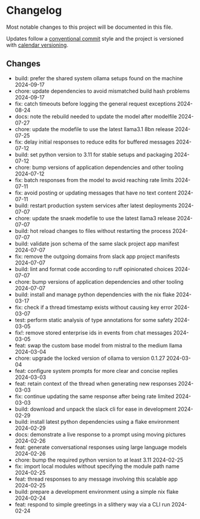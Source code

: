 # Changelog

Most notable changes to this project will be documented in this file.

Updates follow a [conventional commit][commits] style and the project is
versioned with [calendar versioning][calver].

## Changes

- build: prefer the shared system ollama setups found on the machine 2024-09-17
- chore: update dependencies to avoid mismatched build hash problems 2024-09-17
- fix: catch timeouts before logging the general request exceptions 2024-08-24
- docs: note the rebuild needed to update the model after modelfile 2024-07-27
- chore: update the modefile to use the latest llama3.1 8bn release 2024-07-25
- fix: delay initial responses to reduce edits for buffered messages 2024-07-12
- build: set python version to 3.11 for stable setups and packaging 2024-07-12
- chore: bump versions of application dependencies and other tooling 2024-07-12
- fix: batch responses from the model to avoid reaching rate limits 2024-07-11
- fix: avoid posting or updating messages that have no text content 2024-07-11
- build: restart production system services after latest deployments 2024-07-07
- chore: update the snaek modefile to use the latest llama3 release 2024-07-07
- build: hot reload changes to files without restarting the process 2024-07-07
- build: validate json schema of the same slack project app manifest 2024-07-07
- fix: remove the outgoing domains from slack app project manifests 2024-07-07
- build: lint and format code according to ruff opinionated choices 2024-07-07
- chore: bump versions of application dependencies and other tooling 2024-07-07
- build: install and manage python dependencies with the nix flake 2024-03-17
- fix: check if a thread timestamp exists without causing key error 2024-03-07
- test: perform static analysis of type annotations for some safety 2024-03-05
- fix!: remove stored enterprise ids in events from chat messages 2024-03-05
- feat: swap the custom base model from mistral to the medium llama 2024-03-04
- chore: upgrade the locked version of ollama to version 0.1.27 2024-03-04
- feat: configure system prompts for more clear and concise replies 2024-03-03
- feat: retain context of the thread when generating new responses 2024-03-03
- fix: continue updating the same response after being rate limited 2024-03-03
- build: download and unpack the slack cli for ease in development 2024-02-29
- build: install latest python dependencies using a flake environment 2024-02-29
- docs: demonstrate a live response to a prompt using moving pictures 2024-02-26
- feat: generate conversational responses using large language models 2024-02-26
- chore: bump the required python version to at least 3.11 2024-02-25
- fix: import local modules without specifying the module path name 2024-02-25
- feat: thread responses to any message involving this scalable app 2024-02-25
- build: prepare a development environment using a simple nix flake 2024-02-24
- feat: respond to simple greetings in a slithery way via a CLI run 2024-02-24

[calver]: https://calver.org
[commits]: https://www.conventionalcommits.org/en/v1.0.0/
